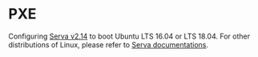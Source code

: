 # PXE
Configuring [Serva v2.14](https://www.vercot.com/~serva/default.html) to boot Ubuntu LTS 16.04 or LTS 18.04.
For other distributions of Linux, please refer to [Serva documentations](https://www.vercot.com/~serva/an/NonWindowsPXE3.html).
